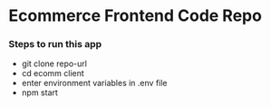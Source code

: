 # Ecommerce Frontend Code Repo

### Steps to run this app
- git clone repo-url
- cd ecomm client
- enter environment variables in .env file
- npm start
